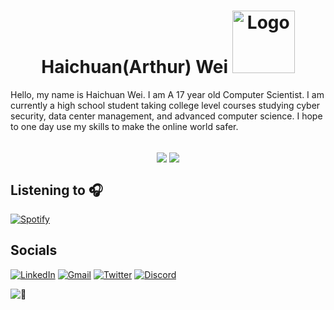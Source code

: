 <!--UwU-->

<h1 align="center">Haichuan(Arthur) Wei
<img src="https://cdn.schoolloop.com/uimgcdn/aHR0cHM6Ly9taXNzaW9uLWZ1c2QtY2Euc2Nob29sbG9vcC5jb20vdWltZy9maWxlLzE1MDAxNzg5NzE3NzgvMTQ1NjgyNTI3Njg4OS83NTk2NTAzNTIzNzcwMjIxNDcyLnBuZw==" alt="Logo" width="100" height="100">
</h1> 

<p> Hello, my name is Haichuan Wei. I am A 17 year old Computer Scientist. I am currently a high school student taking college level courses studying cyber security, data center management, and advanced computer science. I hope to one day use my skills to make the online world safer.</p><br>
<div align="center">

  
  <a>
  <img align="center" src="https://github-readme-stats.vercel.app/api?username=Arthur-Systems&show_icons=true&theme=vue-dark&count_private=true&hide=contribs&hide_border=false" /></a>
<a>
    <img align="center" src="https://github-readme-stats.vercel.app/api/top-langs/?username=Arthur-Systems&langs_count=6&theme=vue-dark&layout=compact" />
</a>
</div>
<h2> Listening to 🎧 </h2>

  [![Spotify][Spotify-shield]][Spotify-url]
<h2> Socials </h2>

[![LinkedIn][linkedin-shield]][linkedin-url] [![Gmail][Gmail-shield]][Gmail-url] [![Twitter][Twitter-shield]][Twitter-url] [![Discord][Discord-shield]][Discord-url]

![👀][tracker-shield]
<!-- Links -->
[linkedin-shield]: https://img.shields.io/badge/LinkedIn-0077B5?style=for-the-badge&logo=linkedin&logoColor=white
[linkedin-url]: https://www.linkedin.com/in/haichuanwei/
[Gmail-shield]: https://img.shields.io/badge/Gmail-D14836?style=for-the-badge&logo=gmail&logoColor=white
[Gmail-url]: https://mail.google.com/mail/?view=cm&source=mailto&to=arthur.wei50@gmail.com
[Twitter-shield]:https://img.shields.io/badge/Twitter-1DA1F2?style=for-the-badge&logo=twitter&logoColor=white
[Twitter-url]:https://twitter.com/intent/user?screen_name=WeiHaichuan
[Discord-shield]:https://img.shields.io/badge/Discord-7289DA?style=for-the-badge&logo=discord&logoColor=white
[Discord-url]:https://discordapp.com/users/544361029434605578
[stats-url]:https://github-readme-stats.vercel.app/api?username=Arthur-Systems&show_icons=true&theme=vue-dark&count_private=true&hide=contribs&hide_border=false
[tracker-shield]:https://komarev.com/ghpvc/?username=Arthur-Systems
[Spotify-shield]:https://novatorem-three-weld.vercel.app/api/spotify 
[Spotify-url]:https://open.spotify.com/user/22qxmelpc5gmkycawd5zkuwfq
[Langs-shield]:https://github-readme-stats.vercel.app/api/top-langs/?username=Arthur-Systems&langs_count=6&theme=vue-dark&layout=compact
[Langs-url]:https://github.com/Arthur-Systems/


